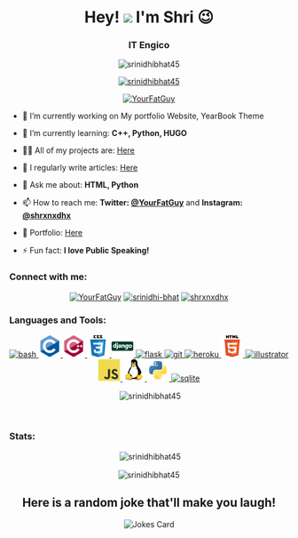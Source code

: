 <h1 align="center">Hey! <img src="https://media.giphy.com/media/hvRJCLFzcasrR4ia7z/giphy.gif" width="30px"> I'm Shri 😉</h1>
<h3 align="center">IT Engico</h3>

<p align="center"> <img src="https://komarev.com/ghpvc/?username=srinidhibhat45&label=Profile%20views&color=6694ff&style=flat-square" alt="srinidhibhat45" /> </p>

<p align="center"> <a href="https://github.com/ryo-ma/github-profile-trophy"><img src="https://github-profile-trophy.vercel.app/?username=srinidhibhat45&theme=darkhub&no-bg=true&row=1&margin-w=15&margin-h=15" alt="srinidhibhat45" /></a> </p>

<p align="center"> <a href="https://twitter.com/YourFatGuy" target="blank"><img src="https://img.shields.io/twitter/follow/YourFatGuy?logo=twitter&style=for-the-badge" alt="YourFatGuy" /></a> </p>

- 🔭 I’m currently working on My portfolio Website, YearBook Theme

- 🌱 I’m currently learning: **C++, Python, HUGO**

- 👨‍💻 All of my projects are:  <a href="https://github.com/srinidhibhat45?tab=repositories" target="_blank">Here</a>

- 📝 I regularly write articles:  <a href="https://srinidhi-blogs.netlify.app/" target="_blank">Here</a>

- 💬 Ask me about: **HTML, Python**

- 📫 How to reach me:  **Twitter:  <a href="https://twitter.com/YourFatGuy" target="_blank">@YourFatGuy</a>** and **Instagram:  <a href="https://instagram.com/shrxnxdhx" target="_blank">@shrxnxdhx</a>**

- 🍕 Portfolio:  <a href="https://srinidhibhat.netlify.app/" target="_blank">Here</a>

- ⚡ Fun fact:  **I love Public Speaking!**

<h3 align="left">Connect with me:</h3>
<p align="center">
<a href="https://twitter.com/YourFatGuy" target="blank"><img align="center" src="https://cdn.jsdelivr.net/npm/simple-icons@3.0.1/icons/twitter.svg" alt="YourFatGuy" height="30" width="40" /></a>
<a href="https://www.linkedin.com/in/bhatsrinidhi" target="blank"><img align="center" src="https://cdn.jsdelivr.net/npm/simple-icons@3.0.1/icons/linkedin.svg" alt="srinidhi-bhat" height="30" width="40" /></a>
<a href="https://instagram.com/shrxnxdhx" target="blank"><img align="center" src="https://cdn.jsdelivr.net/npm/simple-icons@3.0.1/icons/instagram.svg" alt="shrxnxdhx" height="30" width="40" /></a>
</p>

<h3 align="left">Languages and Tools:</h3>
<p align="center"> 
<a href="https://www.gnu.org/software/bash/" target="_blank"> <img src="https://www.vectorlogo.zone/logos/gnu_bash/gnu_bash-icon.svg" alt="bash" width="40" height="40"/> </a> <a href="https://www.cprogramming.com/" target="_blank"> <img src="https://raw.githubusercontent.com/devicons/devicon/master/icons/c/c-original.svg" alt="c" width="40" height="40"/> </a> <a href="https://www.w3schools.com/cpp/" target="_blank"> <img src="https://raw.githubusercontent.com/devicons/devicon/master/icons/cplusplus/cplusplus-original.svg" alt="cplusplus" width="40" height="40"/> </a> <a href="https://www.w3schools.com/css/" target="_blank"> <img src="https://raw.githubusercontent.com/devicons/devicon/master/icons/css3/css3-original-wordmark.svg" alt="css3" width="40" height="40"/> </a> <a href="https://www.djangoproject.com/" target="_blank"> <img src="https://raw.githubusercontent.com/devicons/devicon/master/icons/django/django-original.svg" alt="django" width="40" height="40"/> </a> <a href="https://flask.palletsprojects.com/" target="_blank"> <img src="https://www.vectorlogo.zone/logos/pocoo_flask/pocoo_flask-icon.svg" alt="flask" width="40" height="40"/> </a> <a href="https://git-scm.com/" target="_blank"> <img src="https://www.vectorlogo.zone/logos/git-scm/git-scm-icon.svg" alt="git" width="40" height="40"/> </a> <a href="https://heroku.com" target="_blank"> <img src="https://www.vectorlogo.zone/logos/heroku/heroku-icon.svg" alt="heroku" width="40" height="40"/> </a> <a href="https://www.w3.org/html/" target="_blank"> <img src="https://raw.githubusercontent.com/devicons/devicon/master/icons/html5/html5-original-wordmark.svg" alt="html5" width="40" height="40"/> </a> <a href="https://www.adobe.com/in/products/illustrator.html" target="_blank"> <img src="https://www.vectorlogo.zone/logos/adobe_illustrator/adobe_illustrator-icon.svg" alt="illustrator" width="40" height="40"/> </a> <a href="https://developer.mozilla.org/en-US/docs/Web/JavaScript" target="_blank"> <img src="https://raw.githubusercontent.com/devicons/devicon/master/icons/javascript/javascript-original.svg" alt="javascript" width="40" height="40"/> </a> <a href="https://www.linux.org/" target="_blank"> <img src="https://raw.githubusercontent.com/devicons/devicon/master/icons/linux/linux-original.svg" alt="linux" width="40" height="40"/> </a> <a href="https://www.python.org" target="_blank"> <img src="https://raw.githubusercontent.com/devicons/devicon/master/icons/python/python-original.svg" alt="python" width="40" height="40"/> </a> <a href="https://www.sqlite.org/" target="_blank"> <img src="https://www.vectorlogo.zone/logos/sqlite/sqlite-icon.svg" alt="sqlite" width="40" height="40"/> </a> </p>

<p align="center">&nbsp;<img align="center" src="https://github-readme-stats.vercel.app/api/top-langs?username=srinidhibhat45&show_icons=true&theme=dark&locale=en&layout=compact" alt="srinidhibhat45" /></p>

<br>

<h3 align="left">Stats: </h3>

<p align="center">&nbsp;<img align="center" src="https://github-readme-stats.vercel.app/api?username=srinidhibhat45&show_icons=true&theme=dark&locale=en" alt="srinidhibhat45" /></p>

<p align="center"><img align="center" src="https://github-readme-streak-stats.herokuapp.com/?user=srinidhibhat45&theme=dark" alt="srinidhibhat45" /></p>

<div align="center">

## Here is a random joke that'll make you laugh!
![Jokes Card](https://readme-jokes.vercel.app/api)
<br>
</div>

